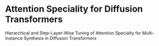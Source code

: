 #  Attention Speciality for Diffusion Transformers
Hierarchical and Step-Layer-Wise Tuning of Attention Specialty for Multi-Instance Synthesis in Diffusion Transformers